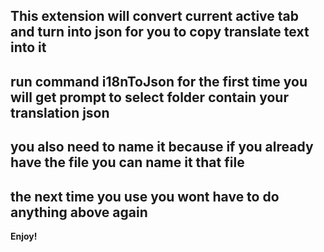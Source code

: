 ## This extension will convert current active tab and turn into json for you to copy translate text into it

## run command i18nToJson for the first time you will get prompt to select folder contain your translation json

## you also need to name it because if you already have the file you can name it that file

## the next time you use you wont have to do anything above again

**Enjoy!**
